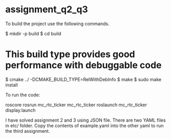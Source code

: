 # assignment_q2_q3

To build the project use the following commands.

$ mkdir -p build
$ cd build
# This build type provides good performance with debuggable code
$ cmake ../ -DCMAKE_BUILD_TYPE=RelWithDebInfo
$ make
$ sudo make install


To run the code:

roscore
rosrun mc_rtc_ticker mc_rtc_ticker
roslaunch mc_rtc_ticker display.launch


I have solved assignment 2 and 3 using JSON file. There are two YAML files in etc/ folder. Copy the contents of example.yaml into the other yaml to run the third assignment.

